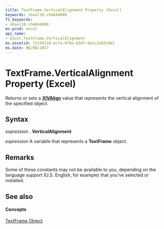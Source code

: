 ```yaml
---
title: TextFrame.VerticalAlignment Property (Excel)
keywords: vbaxl10.chm644080
f1_keywords:
- vbaxl10.chm644080
ms.prod: excel
api_name:
- Excel.TextFrame.VerticalAlignment
ms.assetid: 72cb4110-ec7a-876e-b347-de1c2a83c0e2
ms.date: 06/08/2017
---
```



# TextFrame.VerticalAlignment Property (Excel)

Returns or sets a **[XlVAlign](xlvalign-enumeration-excel.md)** value that represents the vertical alignment of the specified object.


## Syntax

 _expression_ . **VerticalAlignment**

 _expression_ A variable that represents a **TextFrame** object.


## Remarks

Some of these constants may not be available to you, depending on the language support (U.S. English, for example) that you've selected or installed.


## See also


#### Concepts


[TextFrame Object](textframe-object-excel.md)

